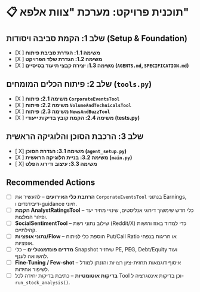 # 📋 תוכנית פרויקט: מערכת "צוות אלפא"

## שלב 1: הקמת סביבה ויסודות (Setup & Foundation)

- [X ] **משימה 1.1: הגדרת סביבת פיתוח**
- [X ] **משימה 1.2: הגדרת שלד הפרויקט**
- [X ] **משימה 1.3: יצירת קבצי תיעוד בסיסיים (`AGENTS.md`, `SPECIFICATION.md`)**

## שלב 2: פיתוח הכלים המומחים (`tools.py`)

- [X ] **משימה 2.1: פיתוח `CorporateEventsTool`**
- [X ] **משימה 2.2: פיתוח `VolumeAndTechnicalsTool`**
- [X ] **משימה 2.3: פיתוח `NewsAndBuzzTool`**
- [X ] **משימה 2.4: הקמת קובץ בדיקות ייעודי (tests.py)**

## שלב 3: הרכבת הסוכן והלוגיקה הראשית

- [ X] **משימה 3.1: הגדרת הסוכן (`agent_setup.py`)**
- [X ] **משימה 3.2: בניית הלוגיקה הראשית (`main.py`)**
- [ X] **משימה 3.3: עיצוב ודירוג הפלט**

## Recommended Actions

- [ ] **הרחבת כלי האירועים** – להעשיר את `CorporateEventsTool` בנתוני Earnings, דיבידנדים ו-guidance חיוני.
- [ ] **הקמת AnalystRatingsTool** – כלי חדש שימשוך דירוגי אנליסטים, שינויי מחיר יעד ופיזור המלצות.
- [ ] **SocialSentimentTool** – שילוב נתוני רשת (Reddit/X) כדי למדוד באזז ורגשות קהילתיים.
- [ ] **נתוני אופציות/Flow** – הוספת כלי לניתוח Put/Call Ratio או חריגות בנפחי אופציות.
- [ ] **מדדים פונדמנטליים** – כלי Snapshot שיחזיר PE, PEG, Debt/Equity ועוד להשוואה לענף.
- [ ] **Fine-Tuning / Few-shot** – איסוף דוגמאות תחזית-ציון רצויות והזנתן למודל לשיפור אחידות.
- [ ] **בדיקות אוטומטיות** – כתיבת בדיקות יחידה לכל Tool וכן בדיקות אינטגרציה ל-`run_stock_analysis()`.
